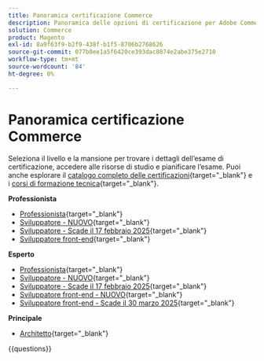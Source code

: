 ```yaml
---
title: Panoramica certificazione Commerce
description: Panoramica delle opzioni di certificazione per Adobe Commerce
solution: Commerce
product: Magento
exl-id: 8a9f63f9-b2f9-438f-b1f5-8706b2768626
source-git-commit: 077b8ee1a5f6420ce393dac8074e2abe375e2710
workflow-type: tm+mt
source-wordcount: '84'
ht-degree: 0%

---
```


# Panoramica certificazione Commerce

Seleziona il livello e la mansione per trovare i dettagli dell’esame di certificazione, accedere alle risorse di studio e pianificare l’esame. Puoi anche esplorare il [catalogo completo delle certificazioni](https://certification.adobe.com/certifications){target="_blank"} e i [corsi di formazione tecnica](https://certification.adobe.com/courses/?/courses){target="_blank"}.

**Professionista**

* [Professionista](https://certification.adobe.com/certification/business-practitioner-professional){target="_blank"} <!--AD0-E712-->
* [Sviluppatore - NUOVO](https://certification.adobe.com/certification/adobe-commerce-developer-professional-v2){target="_blank"} <!--AD0-E724-->
* [Sviluppatore - Scade il 17 febbraio 2025](https://certification.adobe.com/certification/commerce-developer-professional){target="_blank"} <!--AD0-E717-->
* [Sviluppatore front-end](https://certification.adobe.com/certification/front-end-developer-professional){target="_blank"} <!--AD0-E721-->

**Esperto**

* [Professionista](https://certification.adobe.com/certification/adobe-commerce-business-practitioner-expert){target="_blank"} <!--AD0-E708-->
* [Sviluppatore - NUOVO](https://certification.adobe.com/certification/adobe-commerce-developer-expert-v2){target="_blank"} <!--AD0-E716-->
* [Sviluppatore - Scade il 17 febbraio 2025](https://certification.adobe.com/certification/adobe-commerce-developer-expert){target="_blank"} <!--AD0-E716-->
* [Sviluppatore front-end - NUOVO](https://certification.adobe.com/certification/front-end-developer-expert-v2){target="_blank"} <!--AD0-E727-->
* [Sviluppatore front-end - Scade il 30 marzo 2025](https://certification.adobe.com/certification/front-end-developer-expert){target="_blank"} <!--AD0-E720-->

**Principale**

* [Architetto](https://certification.adobe.com/certification/commerce-architect-master){target="_blank"} <!--AD0-E722-->

{{questions}}

